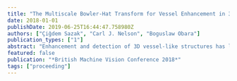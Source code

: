 ```yaml
---
title: "The Multiscale Bowler-Hat Transform for Vessel Enhancement in 3D Biomedical Images"
date: 2018-01-01
publishDate: 2019-06-25T16:44:47.758980Z
authors: ["Çiğdem Sazak", "Carl J. Nelson", "Boguslaw Obara"]
publication_types: ["1"]
abstract: "Enhancement and detection of 3D vessel-like structures has long been an open problem as most existing image processing methods fail in many aspects, including a lack of uniform enhancement between vessels of different radii and a lack of enhancement at the junctions. Here, we propose a method based on mathematical morphology to enhance 3D vessel-like structures in biomedical images. The proposed method, 3D bowler-hat transform, combines sphere and line structuring elements to enhance vessel-like structures. The proposed method is validated on synthetic and real data and compared with state-of-the-art methods. Our results show that the proposed method achieves a high-quality vessel-like structures enhancement in both synthetic and real biomedical images, and is able to cope with variations in vessels thickness throughout vascular networks while remaining robust at junctions. "
featured: false
publication: "*British Machine Vision Conference 2018*"
tags: ["proceeding"]
---
```

